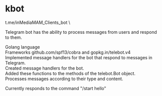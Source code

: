 # kbot
t.me/inMediaMAM_Clients_bot \

Telegram bot has the ability to process messages from users and respond to them.

Golang language \
Frameworks github.com/spf13/cobra and gopkg.in/telebot.v4 \
Implemented message handlers for the bot that respond to messages in Telegram. \
Created message handlers for the bot. \
Added these functions to the methods of the telebot.Bot object. \
Processes messages according to their type and content.

Currently responds to the command "/start hello"